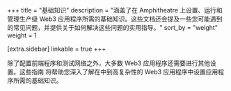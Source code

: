 +++
title = "基础知识"
description = "涵盖了在 Amphitheatre 上设置、运行和管理生产级 Web3 应用程序所需的基础知识。这些文档还会提及一些您可能遇到的常见问题，并提供关于如何解决这些问题的实用指导。"
sort_by = "weight"
weight = 1

[extra.sidebar]
linkable = true
+++

除了配置前端程序和测试网络之外，大多数 Web3 应用程序还需要进行其他设置。这些指南
将帮助您深入了解在中到高复杂性的 Web3 应用程序中设置应用程序所需的基础知识。
